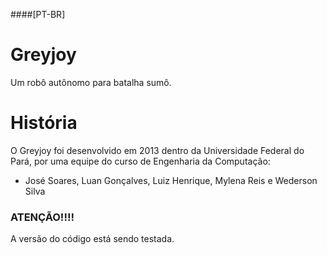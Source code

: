 ####[PT-BR]

# Greyjoy
Um robô autônomo para batalha sumô.

# História
O Greyjoy foi desenvolvido em 2013 dentro da Universidade Federal do Pará, por uma equipe do curso de Engenharia da Computação:

- José Soares, Luan Gonçalves, Luiz Henrique, Mylena Reis e Wederson Silva

### ATENÇÃO!!!!
A versão do código está sendo testada.
